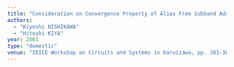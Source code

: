```yaml
---
title: "Consideration on Convergence Property of Alias Free Subband Adaptive System Using the Multirate Repeating Method"
authors:
  - "Kiyoshi NISHIKAWA"
  - "Hitoshi KIYA"
year: 2001
type: "domestic"
venue: "IEICE Workshop on Circuits and Systems in Karuizawa, pp. 381-386, Karuizawa, 2001-04-01."
---
```


